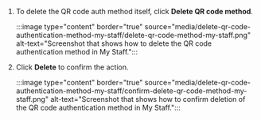 
1. To delete the QR code auth method itself, click **Delete QR code method**.

   :::image type="content" border="true" source="media/delete-qr-code-authentication-method-my-staff/delete-qr-code-method-my-staff.png" alt-text="Screenshot that shows how to delete the QR code authentication method in My Staff.":::

1. Click **Delete** to confirm the action.

   :::image type="content" border="true" source="media/delete-qr-code-authentication-method-my-staff/confirm-delete-qr-code-method-my-staff.png" alt-text="Screenshot that shows how to confirm deletion of the QR code authentication method in My Staff.":::
